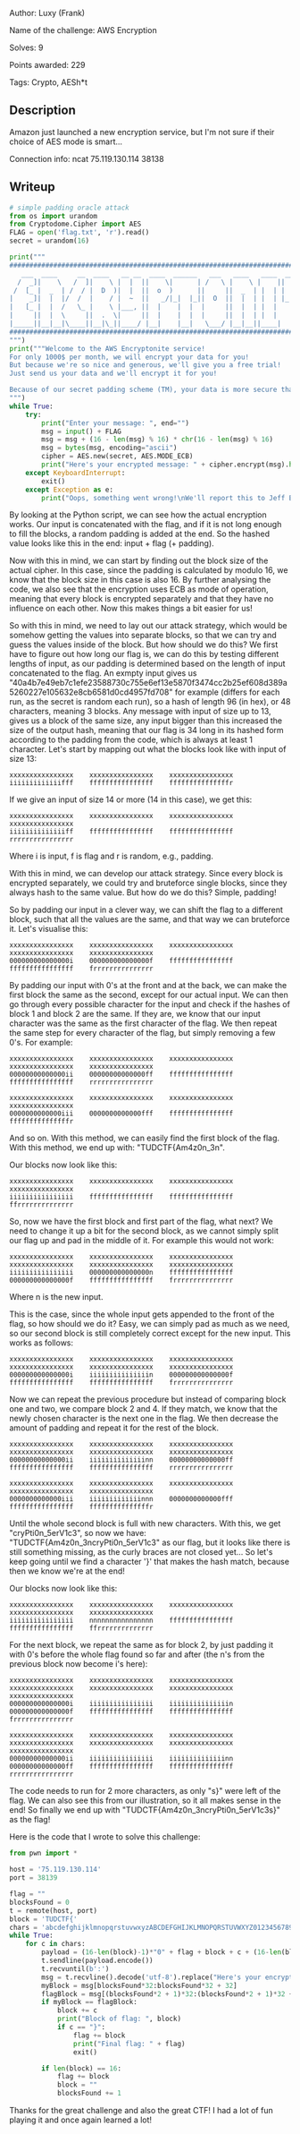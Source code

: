 Author: Luxy (Frank)

Name of the challenge: AWS Encryption

Solves: 9

Points awarded: 229

Tags: Crypto, AESh*t

## Description

Amazon just launched a new encryption service, but I'm not sure if their choice of AES mode is smart...

Connection info: ncat 75.119.130.114 38138

## Writeup

```Python
# simple padding oracle attack
from os import urandom
from Cryptodome.Cipher import AES
FLAG = open('flag.txt', 'r').read()
secret = urandom(16)

print("""
###################################################################################
   ___  ____     __  ____   __ __  ____  ______   ___   ____   ____  ______    ___
  /  _]|    \   /  ]|    \ |  |  ||    \|      | /   \ |    \ |    ||      |  /  _]
 /  [_ |  _  | /  / |  D  )|  |  ||  o  )      ||     ||  _  | |  | |      | /  [_
|    _]|  |  |/  /  |    / |  ~  ||   _/|_|  |_||  O  ||  |  | |  | |_|  |_||    _]
|   [_ |  |  /   \_ |    \ |___, ||  |    |  |  |     ||  |  | |  |   |  |  |   [_
|     ||  |  \     ||  .  \|     ||  |    |  |  |     ||  |  | |  |   |  |  |     |
|_____||__|__|\____||__|\_||____/ |__|    |__|   \___/ |__|__||____|  |__|  |_____|
###################################################################################
""")
print("""Welcome to the AWS Encryptonite service!
For only 1000$ per month, we will encrypt your data for you!
But because we're so nice and generous, we'll give you a free trial!
Just send us your data and we'll encrypt it for you!

Because of our secret padding scheme (TM), your data is more secure than ever before.
""")
while True:
    try:
        print("Enter your message: ", end="")
        msg = input() + FLAG
        msg = msg + (16 - len(msg) % 16) * chr(16 - len(msg) % 16)
        msg = bytes(msg, encoding="ascii")
        cipher = AES.new(secret, AES.MODE_ECB)
        print("Here's your encrypted message: " + cipher.encrypt(msg).hex())
    except KeyboardInterrupt:
        exit()
    except Exception as e:
        print("Oops, something went wrong!\nWe'll report this to Jeff Bezos!")

```

By looking at the Python script, we can see how the actual encryption works. Our input is concatenated with the flag, and if it is not long enough to fill the blocks, a random padding is added at the end. So the hashed value looks like this in the end: input + flag (+ padding).

Now with this in mind, we can start by finding out the block size of the actual cipher. In this case, since the padding is calculated by modulo 16, we know that the block size in this case is also 16. By further analysing the code, we also see that the encryption uses ECB as mode of operation, meaning that every block is encrypted separately and that they have no influence on each other. Now this makes things a bit easier for us!

So with this in mind, we need to lay out our attack strategy, which would be somehow getting the values into separate blocks, so that we can try and guess the values inside of the block. But how should we do this? We first have to figure out how long our flag is, we can do this by testing different lengths of input, as our padding is determined based on the length of input concatenated to the flag. An exmpty input gives us "40a4b7e49eb7c1efe23588730c755e6ef13e5870f3474cc2b25ef608d389a5260227e105632e8cb6581d0cd4957fd708" for example (differs for each run, as the secret is random each run), so a hash of length 96 (in hex), or 48 characters, meaning 3 blocks. Any message with input of size up to 13, gives us a block of the same size, any input bigger than this increased the size of the output hash, meaning that our flag is 34 long in its hashed form according to the padding from the code, which is always at least 1 character. 
Let's start by mapping out what the blocks look like with input of size 13:

```
xxxxxxxxxxxxxxxx    xxxxxxxxxxxxxxxx    xxxxxxxxxxxxxxxx
iiiiiiiiiiiiifff    ffffffffffffffff    fffffffffffffffr
```

If we give an input of size 14 or more (14 in this case), we get this:
```
xxxxxxxxxxxxxxxx    xxxxxxxxxxxxxxxx    xxxxxxxxxxxxxxxx    xxxxxxxxxxxxxxxx
iiiiiiiiiiiiiiff    ffffffffffffffff    ffffffffffffffff    rrrrrrrrrrrrrrrr
```
Where i is input, f is flag and r is random, e.g., padding.

With this in mind, we can develop our attack strategy. Since every block is encrypted separately, we could try and bruteforce single blocks, since they always hash to the same value. But how do we do this? Simple, padding!

So by padding our input in a clever way, we can shift the flag to a different block, such that all the values are the same, and that way we can bruteforce it. Let's visualise this:
```
xxxxxxxxxxxxxxxx    xxxxxxxxxxxxxxxx    xxxxxxxxxxxxxxxx    xxxxxxxxxxxxxxxx    xxxxxxxxxxxxxxxx
000000000000000i    000000000000000f    ffffffffffffffff    ffffffffffffffff    frrrrrrrrrrrrrrr
```

By padding our input with 0's at the front and at the back, we can make the first block the same as the second, except for our actual input. We can then go through every possible character for the input and check if the hashes of block 1 and block 2 are the same. If they are, we know that our input character was the same as the first character of the flag. We then repeat the same step for every character of the flag, but simply removing a few 0's. For example:

```
xxxxxxxxxxxxxxxx    xxxxxxxxxxxxxxxx    xxxxxxxxxxxxxxxx    xxxxxxxxxxxxxxxx    xxxxxxxxxxxxxxxx
00000000000000ii    00000000000000ff    ffffffffffffffff    ffffffffffffffff    rrrrrrrrrrrrrrrr
```

```
xxxxxxxxxxxxxxxx    xxxxxxxxxxxxxxxx    xxxxxxxxxxxxxxxx    xxxxxxxxxxxxxxxx
0000000000000iii    0000000000000fff    ffffffffffffffff    fffffffffffffffr
```

And so on. With this method, we can easily find the first block of the flag. With this method, we end up with: "TUDCTF{Am4z0n_3n".

Our blocks now look like this:
```
xxxxxxxxxxxxxxxx    xxxxxxxxxxxxxxxx    xxxxxxxxxxxxxxxx    xxxxxxxxxxxxxxxx
iiiiiiiiiiiiiiii    ffffffffffffffff    ffffffffffffffff    ffrrrrrrrrrrrrrr
```

So, now we have the first block and first part of the flag, what next? We need to change it up a bit for the second block, as we cannot simply split our flag up and pad in the middle of it. For example this would not work:
```
xxxxxxxxxxxxxxxx    xxxxxxxxxxxxxxxx    xxxxxxxxxxxxxxxx    xxxxxxxxxxxxxxxx    xxxxxxxxxxxxxxxx    xxxxxxxxxxxxxxxx
iiiiiiiiiiiiiiii    000000000000000n    ffffffffffffffff    000000000000000f    ffffffffffffffff    frrrrrrrrrrrrrrr
```
Where n is the new input.

This is the case, since the whole input gets appended to the front of the flag, so how should we do it? Easy, we can simply pad as much as we need, so our second block is still completely correct except for the new input. This works as follows:
```
xxxxxxxxxxxxxxxx    xxxxxxxxxxxxxxxx    xxxxxxxxxxxxxxxx    xxxxxxxxxxxxxxxx    xxxxxxxxxxxxxxxx    xxxxxxxxxxxxxxxx
000000000000000i    iiiiiiiiiiiiiiin    000000000000000f    ffffffffffffffff    ffffffffffffffff    frrrrrrrrrrrrrrr
```

Now we can repeat the previous procedure but instead of comparing block one and two, we compare block 2 and 4. If they match, we know that the newly chosen character is the next one in the flag. We then decrease the amount of padding and repeat it for the rest of the block.

```
xxxxxxxxxxxxxxxx    xxxxxxxxxxxxxxxx    xxxxxxxxxxxxxxxx    xxxxxxxxxxxxxxxx    xxxxxxxxxxxxxxxx    xxxxxxxxxxxxxxxx
00000000000000ii    iiiiiiiiiiiiiinn    00000000000000ff    ffffffffffffffff    ffffffffffffffff    rrrrrrrrrrrrrrrr
```
```
xxxxxxxxxxxxxxxx    xxxxxxxxxxxxxxxx    xxxxxxxxxxxxxxxx    xxxxxxxxxxxxxxxx    xxxxxxxxxxxxxxxx
0000000000000iii    iiiiiiiiiiiiinnn    0000000000000fff    ffffffffffffffff    fffffffffffffffr
```
Until the whole second block is full with new characters. With this, we get "cryPti0n_5erV1c3", so now we have: "TUDCTF{Am4z0n_3ncryPti0n_5erV1c3" as our flag, but it looks like there is still something missing, as the curly braces are not closed yet... So let's keep going until we find a character '}' that makes the hash match, because then we know we're at the end!

Our blocks now look like this:
```
xxxxxxxxxxxxxxxx    xxxxxxxxxxxxxxxx    xxxxxxxxxxxxxxxx    xxxxxxxxxxxxxxxx    xxxxxxxxxxxxxxxx
iiiiiiiiiiiiiiii    nnnnnnnnnnnnnnnn    ffffffffffffffff    ffffffffffffffff    ffrrrrrrrrrrrrrr
```

For the next block, we repeat the same as for block 2, by just padding it with 0's before the whole flag found so far and after (the n's from the previous block now become i's here):
```
xxxxxxxxxxxxxxxx    xxxxxxxxxxxxxxxx    xxxxxxxxxxxxxxxx    xxxxxxxxxxxxxxxx    xxxxxxxxxxxxxxxx    xxxxxxxxxxxxxxxx    xxxxxxxxxxxxxxxx
000000000000000i    iiiiiiiiiiiiiiii    iiiiiiiiiiiiiiin    000000000000000f    ffffffffffffffff    ffffffffffffffff    frrrrrrrrrrrrrrr
```
```
xxxxxxxxxxxxxxxx    xxxxxxxxxxxxxxxx    xxxxxxxxxxxxxxxx    xxxxxxxxxxxxxxxx    xxxxxxxxxxxxxxxx    xxxxxxxxxxxxxxxx    xxxxxxxxxxxxxxxx
00000000000000ii    iiiiiiiiiiiiiiii    iiiiiiiiiiiiiinn    00000000000000ff    ffffffffffffffff    ffffffffffffffff    rrrrrrrrrrrrrrrr
```

The code needs to run for 2 more characters, as only "s}" were left of the flag. We can also see this from our illustration, so it all makes sense in the end! So finally we end up with "TUDCTF{Am4z0n_3ncryPti0n_5erV1c3s}" as the flag!

Here is the code that I wrote to solve this challenge:

```Python
from pwn import *

host = '75.119.130.114'
port = 38139

flag = ""
blocksFound = 0
t = remote(host, port)
block = 'TUDCTF{'
chars = 'abcdefghijklmnopqrstuvwxyzABCDEFGHIJKLMNOPQRSTUVWXYZ0123456789_@?!-,.}'
while True:
    for c in chars:
        payload = (16-len(block)-1)*"0" + flag + block + c + (16-len(block)-1)*"0"
        t.sendline(payload.encode())
        t.recvuntil(b':')
        msg = t.recvline().decode('utf-8').replace("Here's your encrypted message: ", "").replace('\n', '').replace(" ", '')
        myBlock = msg[blocksFound*32:blocksFound*32 + 32]
        flagBlock = msg[(blocksFound*2 + 1)*32:(blocksFound*2 + 1)*32 + 32]
        if myBlock == flagBlock:
            block += c
            print("Block of flag: ", block)
            if c == "}":
                flag += block
                print("Final flag: " + flag)
                exit()

        if len(block) == 16:
            flag += block
            block = ""
            blocksFound += 1
```

Thanks for the great challenge and also the great CTF! I had a lot of fun playing it and once again learned a lot!